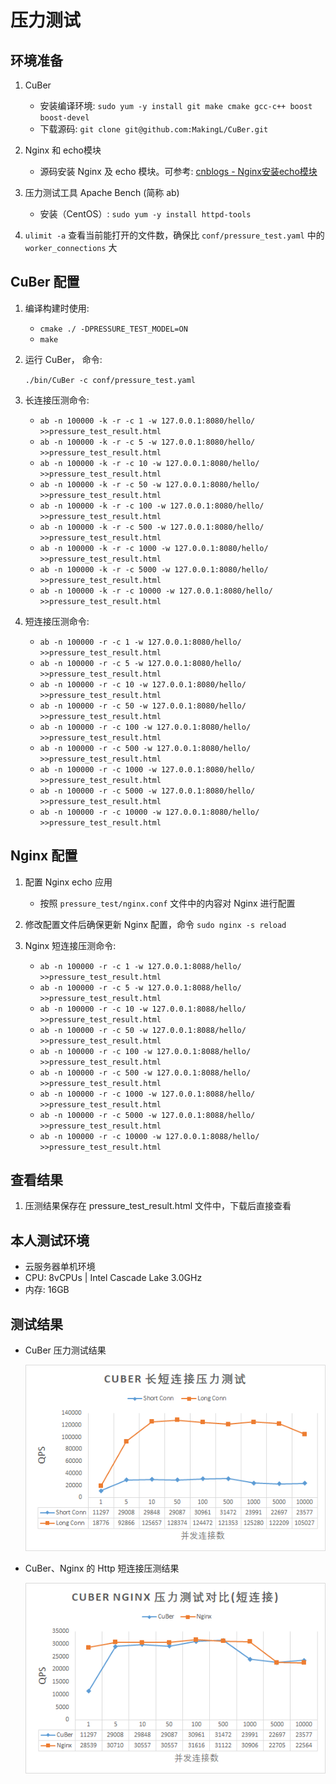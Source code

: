 # 压力测试

## 环境准备

1. CuBer

    - 安装编译环境: `sudo yum -y install git make cmake gcc-c++ boost boost-devel`
    - 下载源码: `git clone git@github.com:MakingL/CuBer.git`

2. Nginx 和 echo模块

    - 源码安装 Nginx 及  echo 模块。可参考: [cnblogs - Nginx安装echo模块](https://www.cnblogs.com/52fhy/p/10166333.html)

3. 压力测试工具 Apache Bench (简称 ab)

    - 安装（CentOS）: `sudo yum -y install httpd-tools`

4. `ulimit -a` 查看当前能打开的文件数，确保比 `conf/pressure_test.yaml` 中的 `worker_connections` 大

## CuBer 配置

1. 编译构建时使用:

    - `cmake ./ -DPRESSURE_TEST_MODEL=ON`
    - `make`

2. 运行 CuBer， 命令:

    `./bin/CuBer -c conf/pressure_test.yaml`

3. 长连接压测命令:

    - `ab -n 100000 -k -r -c 1 -w 127.0.0.1:8080/hello/ >>pressure_test_result.html`
    - `ab -n 100000 -k -r -c 5 -w 127.0.0.1:8080/hello/ >>pressure_test_result.html`
    - `ab -n 100000 -k -r -c 10 -w 127.0.0.1:8080/hello/ >>pressure_test_result.html`
    - `ab -n 100000 -k -r -c 50 -w 127.0.0.1:8080/hello/ >>pressure_test_result.html`
    - `ab -n 100000 -k -r -c 100 -w 127.0.0.1:8080/hello/ >>pressure_test_result.html`
    - `ab -n 100000 -k -r -c 500 -w 127.0.0.1:8080/hello/ >>pressure_test_result.html`
    - `ab -n 100000 -k -r -c 1000 -w 127.0.0.1:8080/hello/ >>pressure_test_result.html`
    - `ab -n 100000 -k -r -c 5000 -w 127.0.0.1:8080/hello/ >>pressure_test_result.html`
    - `ab -n 100000 -k -r -c 10000 -w 127.0.0.1:8080/hello/ >>pressure_test_result.html`

4. 短连接压测命令:

    - `ab -n 100000 -r -c 1 -w 127.0.0.1:8080/hello/ >>pressure_test_result.html`
    - `ab -n 100000 -r -c 5 -w 127.0.0.1:8080/hello/ >>pressure_test_result.html`
    - `ab -n 100000 -r -c 10 -w 127.0.0.1:8080/hello/ >>pressure_test_result.html`
    - `ab -n 100000 -r -c 50 -w 127.0.0.1:8080/hello/ >>pressure_test_result.html`
    - `ab -n 100000 -r -c 100 -w 127.0.0.1:8080/hello/ >>pressure_test_result.html`
    - `ab -n 100000 -r -c 500 -w 127.0.0.1:8080/hello/ >>pressure_test_result.html`
    - `ab -n 100000 -r -c 1000 -w 127.0.0.1:8080/hello/ >>pressure_test_result.html`
    - `ab -n 100000 -r -c 5000 -w 127.0.0.1:8080/hello/ >>pressure_test_result.html`
    - `ab -n 100000 -r -c 10000 -w 127.0.0.1:8080/hello/ >>pressure_test_result.html`

## Nginx 配置

1. 配置 Nginx echo 应用

    - 按照 `pressure_test/nginx.conf` 文件中的内容对 Nginx 进行配置

2. 修改配置文件后确保更新 Nginx 配置，命令 `sudo nginx -s reload`
3. Nginx 短连接压测命令:

      - `ab -n 100000 -r -c 1 -w 127.0.0.1:8088/hello/ >>pressure_test_result.html`
      - `ab -n 100000 -r -c 5 -w 127.0.0.1:8088/hello/ >>pressure_test_result.html`
      - `ab -n 100000 -r -c 10 -w 127.0.0.1:8088/hello/ >>pressure_test_result.html`
      - `ab -n 100000 -r -c 50 -w 127.0.0.1:8088/hello/ >>pressure_test_result.html`
      - `ab -n 100000 -r -c 100 -w 127.0.0.1:8088/hello/ >>pressure_test_result.html`
      - `ab -n 100000 -r -c 500 -w 127.0.0.1:8088/hello/ >>pressure_test_result.html`
      - `ab -n 100000 -r -c 1000 -w 127.0.0.1:8088/hello/ >>pressure_test_result.html`
      - `ab -n 100000 -r -c 5000 -w 127.0.0.1:8088/hello/ >>pressure_test_result.html`
      - `ab -n 100000 -r -c 10000 -w 127.0.0.1:8088/hello/ >>pressure_test_result.html`

## 查看结果

1. 压测结果保存在 pressure_test_result.html 文件中，下载后直接查看

## 本人测试环境

- 云服务器单机环境
- CPU: 8vCPUs | Intel Cascade Lake 3.0GHz
- 内存: 16GB

## 测试结果

- CuBer 压力测试结果

    ![CuBer压测结果](../images/CuBer_long_short_conn.png)

- CuBer、Nginx 的 Http 短连接压测结果

    ![CuBer Nginx 压测结果](../images/CuBer_Nginx_short_conn.png)
